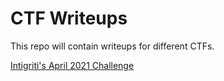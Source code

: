 # CTF Writeups

This repo will contain writeups for different CTFs.

[Intigriti's April 2021 Challenge](../blob/master/inti/0421/README.md)
